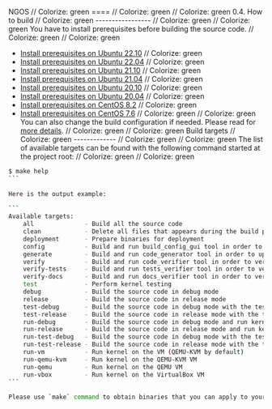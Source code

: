 NGOS                                                                                                                                                                                                     // Colorize: green
====                                                                                                                                                                                                     // Colorize: green
                                                                                                                                                                                                         // Colorize: green
0.4. How to build                                                                                                                                                                                        // Colorize: green
-----------------                                                                                                                                                                                        // Colorize: green
                                                                                                                                                                                                         // Colorize: green
You have to install prerequisites before building the source code.                                                                                                                                       // Colorize: green
                                                                                                                                                                                                         // Colorize: green
* [Install prerequisites on Ubuntu 22.10](../2.%20Getting%20started/1.%20Install%20prerequisites%20on%20Ubuntu%2022.10/README.md)                                                                        // Colorize: green
* [Install prerequisites on Ubuntu 22.04](../2.%20Getting%20started/2.%20Install%20prerequisites%20on%20Ubuntu%2022.04/README.md)                                                                        // Colorize: green
* [Install prerequisites on Ubuntu 21.10](../2.%20Getting%20started/3.%20Install%20prerequisites%20on%20Ubuntu%2021.10/README.md)                                                                        // Colorize: green
* [Install prerequisites on Ubuntu 21.04](../2.%20Getting%20started/4.%20Install%20prerequisites%20on%20Ubuntu%2021.04/README.md)                                                                        // Colorize: green
* [Install prerequisites on Ubuntu 20.10](../2.%20Getting%20started/5.%20Install%20prerequisites%20on%20Ubuntu%2020.10/README.md)                                                                        // Colorize: green
* [Install prerequisites on Ubuntu 20.04](../2.%20Getting%20started/6.%20Install%20prerequisites%20on%20Ubuntu%2020.04/README.md)                                                                        // Colorize: green
* [Install prerequisites on CentOS 8.2](../2.%20Getting%20started/7.%20Install%20prerequisites%20on%20CentOS%208.2/README.md)                                                                            // Colorize: green
* [Install prerequisites on CentOS 7.6](../2.%20Getting%20started/8.%20Install%20prerequisites%20on%20CentOS%207.6/README.md)                                                                            // Colorize: green
                                                                                                                                                                                                         // Colorize: green
You can also change the build configuration if needed. Please read for [more details](../3.%20Configuration/README.md).                                                                                  // Colorize: green
                                                                                                                                                                                                         // Colorize: green
Build targets                                                                                                                                                                                            // Colorize: green
-------------                                                                                                                                                                                            // Colorize: green
                                                                                                                                                                                                         // Colorize: green
The list of available targets can be found with the following command started at the project root:                                                                                                       // Colorize: green
                                                                                                                                                                                                         // Colorize: green
```sh                                                                                                                                                                                                    // Colorize: green
$ make help                                                                                                                                                                                              // Colorize: green
```                                                                                                                                                                                                      // Colorize: green
                                                                                                                                                                                                         // Colorize: green
Here is the output example:                                                                                                                                                                              // Colorize: green
                                                                                                                                                                                                         // Colorize: green
```                                                                                                                                                                                                      // Colorize: green
Available targets:                                                                                                                                                                                       // Colorize: green
    all              - Build all the source code                                                                                                                                                         // Colorize: green
    clean            - Delete all files that appears during the build process                                                                                                                            // Colorize: green
    deployment       - Prepare binaries for deployment                                                                                                                                                   // Colorize: green
    config           - Build and run build_config_gui tool in order to update build configuration                                                                                                        // Colorize: green
    generate         - Build and run code_generator tool in order to update generated files                                                                                                              // Colorize: green
    verify           - Build and run code_verifier tool in order to verify the source code                                                                                                               // Colorize: green
    verify-tests     - Build and run tests_verifier tool in order to verify test coverage                                                                                                                 // Colorize: green
    verify-docs      - Build and run docs_verifier tool in order to verify documents                                                                                                                     // Colorize: green
    test             - Perform kernel testing                                                                                                                                                            // Colorize: green
    debug            - Build the source code in debug mode                                                                                                                                               // Colorize: green
    release          - Build the source code in release mode                                                                                                                                             // Colorize: green
    test-debug       - Build the source code in debug mode with the tests included                                                                                                                       // Colorize: green
    test-release     - Build the source code in release mode with the tests included                                                                                                                     // Colorize: green
    run-debug        - Build the source code in debug mode and run kernel on the VM                                                                                                                      // Colorize: green
    run-release      - Build the source code in release mode and run kernel on the VM                                                                                                                    // Colorize: green
    run-test-debug   - Build the source code in debug mode with the tests included and run kernel on the VM. Preferable target for development                                                           // Colorize: green
    run-test-release - Build the source code in release mode with the tests included and run kernel on the VM                                                                                            // Colorize: green
    run-vm           - Run kernel on the VM (QEMU-KVM by default)                                                                                                                                        // Colorize: green
    run-qemu-kvm     - Run kernel on the QEMU-KVM VM                                                                                                                                                     // Colorize: green
    run-qemu         - Run kernel on the QEMU VM                                                                                                                                                         // Colorize: green
    run-vbox         - Run kernel on the VirtualBox VM                                                                                                                                                   // Colorize: green
```                                                                                                                                                                                                      // Colorize: green
                                                                                                                                                                                                         // Colorize: green
Please use `make` command to obtain binaries that you can apply to your machine.                                                                                                                         // Colorize: green
